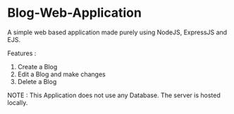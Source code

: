 # Blog-Web-Application
A simple web based application made purely using NodeJS, ExpressJS and EJS. 

Features : 
  1) Create a Blog
  2) Edit a Blog and make changes
  3) Delete a Blog

NOTE : This Application does not use any Database. The server is hosted locally.
